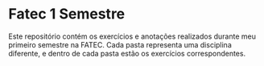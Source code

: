 # Fatec 1 Semestre

Este repositório contém os exercícios e anotações realizados durante meu primeiro semestre na FATEC. Cada pasta representa uma disciplina diferente, e dentro de cada pasta estão os exercícios correspondentes.


